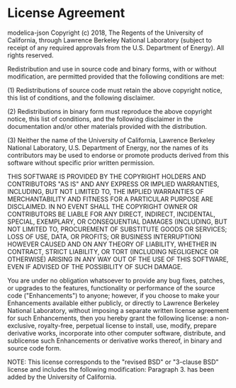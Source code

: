 # License Agreement

modelica-json Copyright (c) 2018, The Regents of the University of California,
through Lawrence Berkeley National Laboratory
(subject to receipt of any required approvals from the U.S. Department of Energy).
All rights reserved.

Redistribution and use in source code and binary forms,
with or without modification, are permitted provided that
the following conditions are met:

(1) Redistributions of source code must retain the above copyright notice,
this list of conditions, and the following disclaimer.

(2) Redistributions in binary form must reproduce the above copyright notice,
this list of conditions, and the following disclaimer in
the documentation and/or other materials provided with the distribution.

(3) Neither the name of the University of California,
Lawrence Berkeley National Laboratory, U.S. Department of Energy,
nor the names of its contributors may be used to endorse or promote products
derived from this software without specific prior written permission.

THIS SOFTWARE IS PROVIDED BY THE COPYRIGHT HOLDERS AND CONTRIBUTORS "AS IS" AND
ANY EXPRESS OR IMPLIED WARRANTIES, INCLUDING, BUT NOT LIMITED TO,
THE IMPLIED WARRANTIES OF MERCHANTABILITY AND FITNESS FOR A PARTICULAR PURPOSE
ARE DISCLAIMED.  IN NO EVENT SHALL THE COPYRIGHT OWNER OR CONTRIBUTORS BE LIABLE
FOR ANY DIRECT, INDIRECT, INCIDENTAL, SPECIAL, EXEMPLARY, OR CONSEQUENTIAL DAMAGES
(INCLUDING, BUT NOT LIMITED TO, PROCUREMENT OF SUBSTITUTE GOODS OR SERVICES;
LOSS OF USE, DATA, OR PROFITS; OR BUSINESS INTERRUPTION) HOWEVER CAUSED AND
ON ANY THEORY OF LIABILITY, WHETHER IN CONTRACT, STRICT LIABILITY, OR TORT
(INCLUDING NEGLIGENCE OR OTHERWISE) ARISING IN ANY WAY OUT OF THE USE
OF THIS SOFTWARE, EVEN IF ADVISED OF THE POSSIBILITY OF SUCH DAMAGE.

You are under no obligation whatsoever to provide any bug fixes, patches, or
upgrades to the features, functionality or performance of
the source code ("Enhancements") to anyone; however, if you choose to make
your Enhancements available either publicly, or directly to
Lawrence Berkeley National Laboratory, without imposing a separate written
license agreement for such Enhancements, then you hereby grant the following license:
a non-exclusive, royalty-free, perpetual license to install, use, modify,
prepare derivative works, incorporate into other computer software, distribute,
and sublicense such Enhancements or derivative works thereof, in binary and
source code form.

NOTE: This license corresponds to the "revised BSD" or "3-clause BSD" license
and includes the following modification:  Paragraph 3. has been added by the
University of California.
